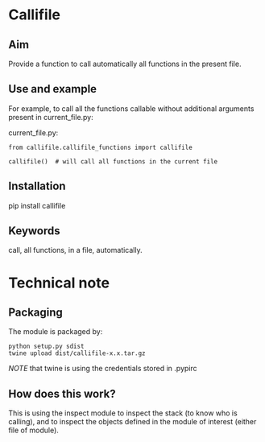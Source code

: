 # Callifile

## Aim

Provide a function to call automatically all functions in the present file.

## Use and example

For example, to call all the functions callable without additional arguments present in current_file.py:


current_file.py:
```
from callifile.callifile_functions import callifile

callifile()  # will call all functions in the current file
```

## Installation

pip install callifile

## Keywords

call, all functions, in a file, automatically.

# Technical note

## Packaging

The module is packaged by:

```
python setup.py sdist
twine upload dist/callifile-x.x.tar.gz
```

*NOTE* that twine is using the credentials stored in .pypirc

## How does this work?

This is using the inspect module to inspect the stack (to know who is calling), and to inspect the objects defined in the module of interest (either file of module).
